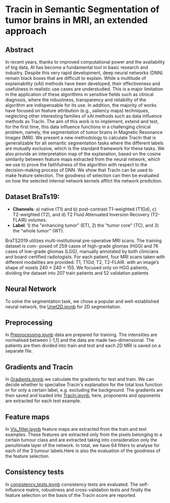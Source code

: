 # Tracin in Semantic Segmentation of tumor brains in MRI, an extended approach


## Abstract
In recent years, thanks to improved computational power and the availability of big data, AI has become a fundamental tool in basic research and industry. Despite this very rapid development, deep neural networks (DNN) remain black boxes that are difficult to explain. While a multitude of explainability (xAI) methods have been developed, their effectiveness and usefulness in realistic use cases are understudied. This is a major limitation in the application of these algorithms in sensitive fields such as clinical diagnosis, where the robustness, transparency and reliability of the algorithm are indispensable for its use. In addition, the majority of works have focused on feature attribution (e.g., saliency maps) techniques, neglecting other interesting families of xAI methods such as data influence methods as TracIn. The aim of this work is to implement, extend and test, for the first time, this data influence functions in a challenging clinical problem, namely, the segmentation of tumor brains in Magnetic Resonance Images (MRI). We present a new methodology to calculate TracIn that is generalizable for all semantic segmentation tasks where the different labels are mutually exclusive, which is the standard framework for these tasks. We also provide an interpretation map of the explanation, based on the cosine similarity between feature maps extracted from the neural network, which we use to prove the faithfulness of the algorithm with respect to the decision-making process of DNN. We show that TracIn can be used to make feature selection. The goodness of selection can then be evaluated on how the selected internal network kernels afflict the network prediction.


## Dataset BraTs19:

- **Channels**: a) native (T1) and b) post-contrast T1-weighted (T1Gd), c) T2-weighted (T2), and d) T2 Fluid Attenuated
Inversion Recovery (T2-FLAIR) volumes.
- **Label**: 1) the "enhancing tumor" (ET), 2) the "tumor core" (TC), and 3) the "whole tumor" (WT).

BraTS2019 utilizes multi-institutional pre-operative MRI scans. The training dataset is com- posed of 259 cases of high-grade gliomas (HGG) and 76 cases of low-grade gliomas (LGG), manually annotated by both clinicians and board-certified radiologists. For each patient, four MRI scans taken with different modalities are provided: T1, T1Gd, T2, T2-FLAIR. with an image’s shape of voxels 240 × 240 × 155. We focused only on HGG patients, dividing the dataset into 207 train patients and 52 validation patients

## Neural Network
To solve the segmentation task, we chose a popular and well-established neural network, the [Unet2D.ipynb](https://gitlab.com/mucca1/BraTs19/-/blob/main/Unet2D.ipynb) for 2D segmentation.


## Preprocessing
In [Preprocessing.ipynb](https://gitlab.com/mucca1/BraTs19/-/blob/main/Preprocessing.ipynb) data are prepared for training. The intensities are normalised between [-1,1] and the data are made two-dimensional. The patients are then divided into train and test and each 2D MRI is saved on a separate file.


## Gradients and Tracin
In [Gradients.ipynb](https://gitlab.com/mucca1/BraTs19/-/blob/main/Gradients.ipynb) we calculate the gradients for test and train. We can decide whether to specialise Tracin's explanation for the total loss function or for only a certain label, e.g. excluding the background. The gradients are then saved and loaded into [TracIn.ipynb](https://gitlab.com/mucca1/BraTs19/-/blob/main/TracIn.ipynb), here, proponents and opponents are extracted for each test example. 



## Feature maps

In [Vis_filter.ipynb](https://gitlab.com/mucca1/BraTs19/-/blob/main/Vis_filter.ipynb) feature maps are extracted from the train and test examples. These features are extracted only from the pixels belonging to a certain tumour class and are extracted taking into consideration only the penultimate layer of the network. In total, we have 64 filters to analyse for each of the 3 tumour labels.Here is also the evaluation of the goodness of the feature selection.

## Consistency tests
In [consistency_tests.ipynb](https://gitlab.com/mucca1/BraTs19/-/blob/main/consistency_tests.ipynb.ipynb) consistency tests are evaluated. The self-influence matrix, robustness and cross-validation tests and finally the feature selection on the basis of the Tracin score are reported.



